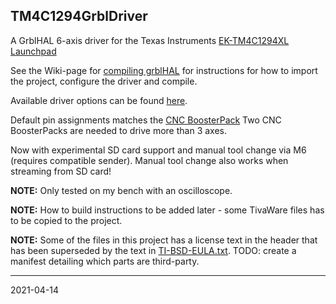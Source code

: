 ## TM4C1294GrblDriver

A GrblHAL 6-axis driver for the Texas Instruments [EK-TM4C1294XL Launchpad](http://www.ti.com/tool/EK-TM4C1294XL#)

See the Wiki-page for [compiling grblHAL](https://github.com/grblHAL/core/wiki/Compiling-GrblHAL) for instructions for how to import the project, configure the driver and compile.

Available driver options can be found [here](base/my_machine.h).

Default pin assignments matches the [CNC BoosterPack](https://github.com/terjeio/CNC_Boosterpack)
Two CNC BoosterPacks are needed to drive more than 3 axes.

Now with experimental SD card support and manual tool change via M6 (requires compatible sender). 
Manual tool change also works when streaming from SD card!

**NOTE:** Only tested on my bench with an oscilloscope.

**NOTE:** How to build instructions to be added later - some TivaWare files has to be copied to the project.

**NOTE:** Some of the files in this project has a license text in the header that has been superseded by the text in [TI-BSD-EULA.txt](TI-BSD-EULA.txt). TODO: create a manifest detailing which parts are third-party.

---
2021-04-14